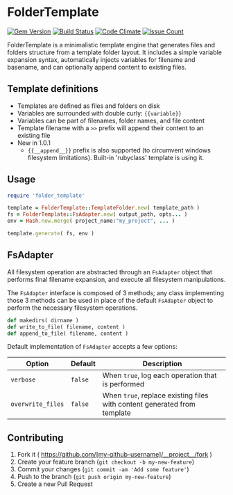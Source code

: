 # FolderTemplate

[![Gem Version](https://badge.fury.io/rb/folder_template.svg)](https://badge.fury.io/rb/folder_template)
[![Build Status](https://travis-ci.org/marcus999/folder_template.svg?branch=master)](https://travis-ci.org/marcus999/folder_template)
[![Code Climate](https://codeclimate.com/github/Marcus999/folder_template/badges/gpa.svg)](https://codeclimate.com/github/Marcus999/folder_template)
[![Issue Count](https://codeclimate.com/github/Marcus999/folder_template/badges/issue_count.svg)](https://codeclimate.com/github/Marcus999/folder_template)




FolderTemplate is a minimalistic template engine that generates files and
folders structure from a template folder layout. It includes a simple variable
expansion syntax, automatically injects variables for filename and basename,
and can optionally append content to existing files.


## Template definitions

- Templates are defined as files and folders on disk
- Variables are surrounded with double curly: `{{variable}}`
- Variables can be part of filenames, folder names, and file content
- Template filename with a `>>` prefix will append their content to an existing file
- New in 1.0.1
  - `{{__append__}}` prefix is also supported (to circumvent windows filesystem
    limitations). Built-in 'rubyclass' template is using it.

## Usage

```ruby
require 'folder_template'

template = FolderTemplate::TemplateFolder.new( template_path )
fs = FolderTemplate::FsAdapter.new( output_path, opts... )
env = Hash.new.merge( project_name:"my_project", ... )

template.generate( fs, env )
```


## FsAdapter

All filesystem operation are abstracted through an `FsAdapter` object that
performs final filename expansion, and execute all filesystem manipulations.

The `FsAdapter` interface is composed of 3 methods; any class implementing
those 3 methods can be used in place of the default `FsAdapter` object to
perform the necessary filesystem operations.

```ruby
def makedirs( dirname )
def write_to_file( filename, content )
def append_to_file( filename, content )
```

Default implementation of `FsAdapter` accepts a few options:

| Option             | Default | Description           |
| ------------------ |---------|-----------------------|
| `verbose`          | `false` | When `true`, log each operation that is performed |
| `overwrite_files`  | `false` | When `true`, replace existing files with content generated from template |



## Contributing

1. Fork it ( https://github.com/[my-github-username]/__project__/fork )
2. Create your feature branch (`git checkout -b my-new-feature`)
3. Commit your changes (`git commit -am 'Add some feature'`)
4. Push to the branch (`git push origin my-new-feature`)
5. Create a new Pull Request
